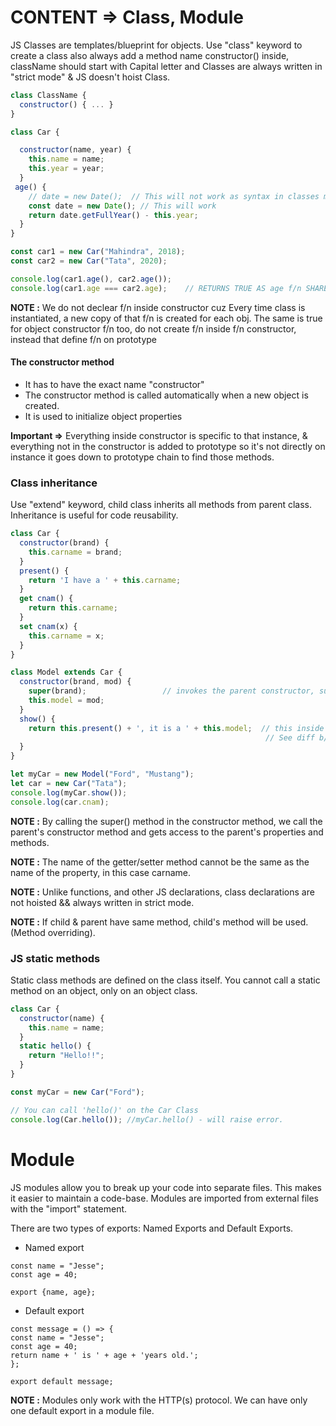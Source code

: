 # CONTENT => Class, Module

JS Classes are templates/blueprint for objects. Use "class" keyword to create a class also always add a method name constructor() inside, className should start with Capital letter and  Classes are always written in "strict mode" & JS doesn't hoist Class.

```js
class ClassName {
  constructor() { ... }
}
```

```js
class Car {

  constructor(name, year) {
    this.name = name;
    this.year = year;
  }
 age() {
    // date = new Date();  // This will not work as syntax in classes must be written in "strict mode".
    const date = new Date(); // This will work
    return date.getFullYear() - this.year;
  }
}

const car1 = new Car("Mahindra", 2018);
const car2 = new Car("Tata", 2020);

console.log(car1.age(), car2.age());
console.log(car1.age === car2.age);    // RETURNS TRUE AS age f/n SHARED ACROSS INSTANCES, RETURNS FALSE IF age f/n WAS INSIDE CONSTRUCTOR
```

**NOTE :** We do not declear f/n inside constructor cuz Every time class is instantiated, a new copy of that f/n is created for each obj. The same is true for object constructor f/n too, do not create f/n inside f/n constructor, instead that define f/n on prototype

#### The constructor method

- It has to have the exact name "constructor"
- The constructor method is called automatically when a new object is created.
- It is used to initialize object properties

**Important =>** Everything inside constructor is specific to that instance, & everything not in the constructor is added to prototype so it's not directly on instance it goes down to prototype chain to find those methods.

### Class inheritance 

Use "extend" keyword, child class inherits all methods from parent class. Inheritance is useful for code reusability.

```js
class Car {
  constructor(brand) {
    this.carname = brand;
  }
  present() {
    return 'I have a ' + this.carname;
  }
  get cnam() {
    return this.carname;
  }
  set cnam(x) {
    this.carname = x;
  }
}

class Model extends Car {
  constructor(brand, mod) {
    super(brand);                 // invokes the parent constructor, super is related to invoking parent constructor only(we have to invoke inorder to access parent's properties).
    this.model = mod;
  }
  show() {
    return this.present() + ', it is a ' + this.model;  // this inside a class represents the props of same class OR props of parent class. We could use super.present() also.
                                                         // See diff b/w this & super in this case. "this" will override if present was also in Model class
  }
}

let myCar = new Model("Ford", "Mustang");
let car = new Car("Tata");
console.log(myCar.show());
console.log(car.cnam);

```

**NOTE :** By calling the super() method in the constructor method, we call the parent's constructor method and gets access to the parent's properties and methods.

**NOTE :** The name of the getter/setter method cannot be the same as the name of the property, in this case carname.

**NOTE :** Unlike functions, and other JS declarations, class declarations are not hoisted && always written in strict mode.

**NOTE :** If child & parent have same method, child's method will be used. (Method overriding).

### JS static methods

Static class methods are defined on the class itself. You cannot call a static method on an object, only on an object class.

```js
class Car {
  constructor(name) {
    this.name = name;
  }
  static hello() {
    return "Hello!!";
  }
}

const myCar = new Car("Ford");

// You can call 'hello()' on the Car Class
console.log(Car.hello()); //myCar.hello() - will raise error.
```

# Module

JS modules allow you to break up your code into separate files. This makes it easier to maintain a code-base. Modules are imported from external files with the "import" statement.

There are two types of exports: Named Exports and Default Exports.

- Named export
```
const name = "Jesse";
const age = 40;

export {name, age};
```

- Default export
```
const message = () => {
const name = "Jesse";
const age = 40;
return name + ' is ' + age + 'years old.';
};

export default message;
```

**NOTE :** Modules only work with the HTTP(s) protocol. We can have only one default export in a module file.
